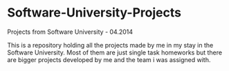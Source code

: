 Software-University-Projects
============================

Projects from Software University - 04.2014

This is a repository holding all the projects made by me in my stay in the Software University.
Most of them are just single task homeworks but there are bigger projects developed by me and the team i was assigned with.
